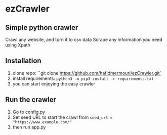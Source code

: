 # ezCrawler

## Simple python crawler
Crawl any website, and turn it to csv data
Scrape any information you need using Xpath

## Installation
1. clone repo: ``git clone https://github.com/hafidmermouri/ezCrawler.git`
2. install requirements: `python3 -m pip3 install -r requirements.txt`
3. you can start enjoying the easy crawler

## Run the crawler
1. Go to config.py
2. Set seed URL to start the crawl from `seed_url = "https://www.example.com/"`
3. then run app.py

